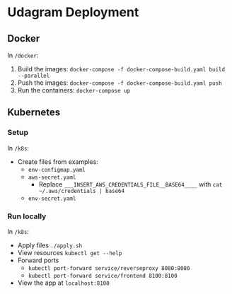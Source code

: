 # Udagram Deployment

## Docker

In `/docker`:

1. Build the images: `docker-compose -f docker-compose-build.yaml build --parallel`
1. Push the images: `docker-compose -f docker-compose-build.yaml push`
1. Run the containers: `docker-compose up`

## Kubernetes

### Setup

In `/k8s`:

- Create files from examples:
  - `env-configmap.yaml`
  - `aws-secret.yaml`
    - Replace `___INSERT_AWS_CREDENTIALS_FILE__BASE64____` with `cat ~/.aws/credentials | base64`
  - `env-secret.yaml`

### Run locally

In `/k8s`:

- Apply files `./apply.sh`
- View resources `kubectl get --help`
- Forward ports
  - `kubectl port-forward service/reverseproxy 8080:8080`
  - `kubectl port-forward service/frontend 8100:8100`
- View the app at `localhost:8100`
